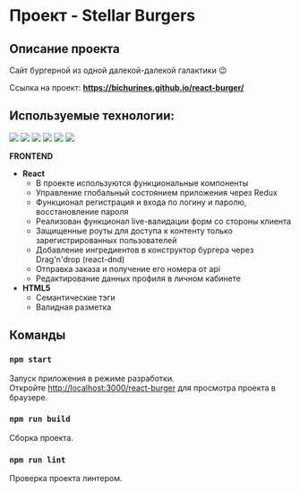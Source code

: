 # Проект - Stellar Burgers

## Описание проекта
Сайт бургерной из одной далекой-далекой галактики &#128521;

Ссылка на проект: **https://bichurines.github.io/react-burger/**

## Используемые технологии:
![](https://img.shields.io/badge/Markdown-HTML5-informational?style=flat&logo=html5&logoColor=white&color=2bbc8a)
![](https://img.shields.io/badge/Markdown-CSS3-informational?style=flat&logo=css3&logoColor=white&color=2bbc8a)
![](https://img.shields.io/badge/APL-TS-informational?style=flat&logo=typescript&logoColor=white&color=2bbc8a)
![](https://img.shields.io/badge/Framework-React-informational?style=flat&logo=react&logoColor=white&color=2bbc8a)
![](https://img.shields.io/badge/State%20Management-Redux-informational?style=flat&logo=redux&logoColor=white&color=2bbc8a)
![](https://img.shields.io/badge/Drag’n’Drop-react%E2%80%90dnd-informational?style=flat&logo=react&logoColor=white&color=2bbc8a)

__FRONTEND__
* __React__
  * В проекте используются функциональные компоненты
  * Управление глобальный состоянием приложения через Redux
  * Функционал регистрация и входа по логину и паролю, восстановление пароля
  * Реализован функционал live-валидации форм со стороны клиента
  * Защищенные роуты для доступа к контенту только зарегистрированных пользователей
  * Добавление ингредиентов в конструктор бургера через Drag'n'drop (react-dnd)
  * Отправка заказа и получение его номера от api
  * Редактирование данных профиля в личном кабинете
* __HTML5__
  * Семантические тэги
  * Валидная разметка

## Команды

### `npm start`

Запуск приложения в режиме разработки.<br/>
Откройте [http://localhost:3000/react-burger](http://localhost:3000/react-burger) для просмотра проекта в браузере.

### `npm run build`

Сборка проекта.

### `npm run lint`

Проверка проекта линтером.
